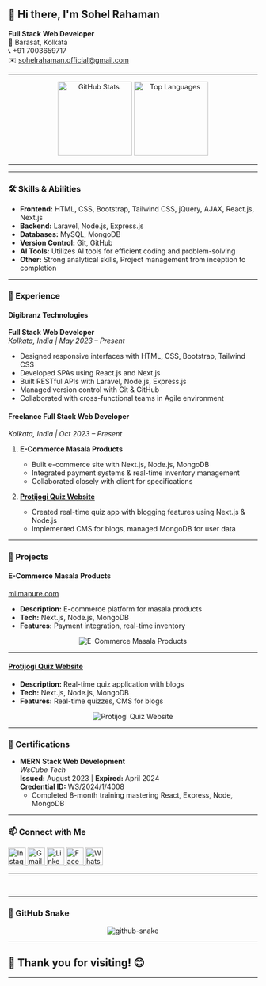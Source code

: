 ## 👋 Hi there, I'm Sohel Rahaman

**Full Stack Web Developer**  
📍 Barasat, Kolkata  
📞 +91 7003659717  
✉️ [sohelrahaman.official@gmail.com](mailto:sohelrahaman.official@gmail.com)

---

<div align="center">
  <img src="https://github-readme-stats.vercel.app/api?username=Sohel-Rahaman-Developer&hide_title=false&hide_rank=false&show_icons=true&include_all_commits=true&count_private=true&disable_animations=false&theme=dracula&locale=en&hide_border=false" height="150" alt="GitHub Stats" />
  <img src="https://github-readme-stats.vercel.app/api/top-langs?username=Sohel-Rahaman-Developer&locale=en&hide_title=false&layout=compact&card_width=320&langs_count=5&theme=dracula&hide_border=false" height="150" alt="Top Languages" />
</div>

---

<!-- ![Profile Image](https://avatars.githubusercontent.com/u/159044930?v=4) -->

---

### 🛠️ Skills & Abilities

- **Frontend:** HTML, CSS, Bootstrap, Tailwind CSS, jQuery, AJAX, React.js, Next.js
- **Backend:** Laravel, Node.js, Express.js
- **Databases:** MySQL, MongoDB
- **Version Control:** Git, GitHub
- **AI Tools:** Utilizes AI tools for efficient coding and problem-solving
- **Other:** Strong analytical skills, Project management from inception to completion

---

### 💼 Experience

#### **Digibranz Technologies**  
**Full Stack Web Developer**  
*Kolkata, India | May 2023 – Present*

- Designed responsive interfaces with HTML, CSS, Bootstrap, Tailwind CSS
- Developed SPAs using React.js and Next.js
- Built RESTful APIs with Laravel, Node.js, Express.js
- Managed version control with Git & GitHub
- Collaborated with cross-functional teams in Agile environment

#### **Freelance Full Stack Web Developer**  
*Kolkata, India | Oct 2023 – Present*

1. **E-Commerce Masala Products**
   - Built e-commerce site with Next.js, Node.js, MongoDB
   - Integrated payment systems & real-time inventory management
   - Collaborated closely with client for specifications

2. **[Protijogi Quiz Website](https://protijogiquiz.com)**
   - Created real-time quiz app with blogging features using Next.js & Node.js
   - Implemented CMS for blogs, managed MongoDB for user data

---

### 🚀 Projects

#### **E-Commerce Masala Products**  
[milmapure.com](https://milmapure.com/)  
- **Description:** E-commerce platform for masala products
- **Tech:** Next.js, Node.js, MongoDB
- **Features:** Payment integration, real-time inventory

<p align="center">
  <picture>
    <source media="(prefers-color-scheme: dark)" srcset="https://milmapure.com/banner-images/hero1.jpg" />
    <source media="(prefers-color-scheme: light)" srcset="https://milmapure.com/banner-images/hero1.jpg" />
    <img alt="E-Commerce Masala Products" src="https://milmapure.com/banner-images/hero1.jpg" />
  </picture>
</p>

---

#### **[Protijogi Quiz Website](https://protijogiquiz.com)**  
- **Description:** Real-time quiz application with blogs
- **Tech:** Next.js, Node.js, MongoDB
- **Features:** Real-time quizzes, CMS for blogs

<p align="center">
  <picture>
    <source media="(prefers-color-scheme: dark)" srcset="https://protijogiquiz.com/_next/static/media/img1.0ef5fddc.jpg" />
    <source media="(prefers-color-scheme: light)" srcset="https://protijogiquiz.com/_next/static/media/img1.0ef5fddc.jpg" />
    <img alt="Protijogi Quiz Website" src="https://protijogiquiz.com/_next/static/media/img1.0ef5fddc.jpg" />
  </picture>
</p>

---

### 📜 Certifications

- **MERN Stack Web Development**  
  *WsCube Tech*  
  **Issued:** August 2023 | **Expired:** April 2024  
  **Credential ID:** WS/2024/1/4008  
  - Completed 8-month training mastering React, Express, Node, MongoDB

---

### 📫 Connect with Me

<div align="left">
  <a href="https://instagram.com/Sohel_Rahaman_Official" target="_blank">
    <img src="https://img.shields.io/static/v1?message=Instagram&logo=instagram&label=&color=E4405F&logoColor=white&style=for-the-badge" height="35" alt="Instagram" />
  </a>
  <a href="mailto:sohelrahaman.official@gmail.com" target="_blank">
    <img src="https://img.shields.io/static/v1?message=Gmail&logo=gmail&label=&color=D14836&logoColor=white&style=for-the-badge" height="35" alt="Gmail" />
  </a>
  <a href="https://linkedin.com/in/sohel-rahaman-developer" target="_blank">
    <img src="https://img.shields.io/static/v1?message=LinkedIn&logo=linkedin&label=&color=0077B5&logoColor=white&style=for-the-badge" height="35" alt="LinkedIn" />
  </a>
  <a href="https://facebook.com/sohel.rahaman" target="_blank">
    <img src="https://img.shields.io/static/v1?message=Facebook&logo=facebook&label=&color=1877F2&logoColor=white&style=for-the-badge" height="35" alt="Facebook" />
  </a>
  <a href="https://wa.me/917003659717" target="_blank">
    <img src="https://img.shields.io/static/v1?message=Whatsapp&logo=whatsapp&label=&color=25D366&logoColor=white&style=for-the-badge" height="35" alt="WhatsApp" />
  </a>
</div>

---

<br clear="both" />

---

### 🐍 GitHub Snake

<p align="center">
  <picture>
    <source media="(prefers-color-scheme: dark)" srcset="https://raw.githubusercontent.com/tobiasmeyhoefer/tobiasmeyhoefer/output/github-snake-dark.svg" />
    <source media="(prefers-color-scheme: light)" srcset="https://raw.githubusercontent.com/tobiasmeyhoefer/tobiasmeyhoefer/output/github-snake.svg" />
    <img alt="github-snake" src="https://raw.githubusercontent.com/tobiasmeyhoefer/tobiasmeyhoefer/output/github-snake.svg" />
  </picture>
</p>

---

## 🙏 Thank you for visiting! 😊

---
